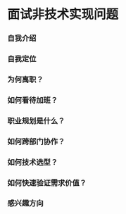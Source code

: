 # 面试非技术实现问题

### **自我介绍**

### **自我定位**

### **为何离职？**

### **如何看待加班？**

### **职业规划是什么？**

### **如何跨部门协作？**

### **如何技术选型？**

### **如何快速验证需求价值？**

### **感兴趣方向**